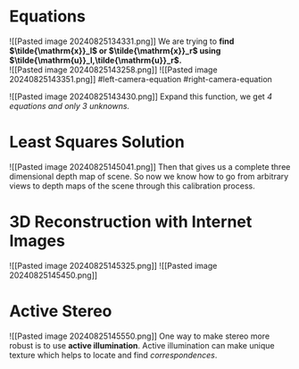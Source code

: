 # Equations
![[Pasted image 20240825134331.png]]
We are trying to **find $\tilde{\mathrm{x}}_l$ or $\tilde{\mathrm{x}}_r$ using $\tilde{\mathrm{u}}_l,\tilde{\mathrm{u}}_r$.**  
![[Pasted image 20240825143258.png]]
![[Pasted image 20240825143351.png]] #left-camera-equation #right-camera-equation

![[Pasted image 20240825143430.png]]
Expand this function, we get *4 equations and only 3 unknowns.*
# Least Squares Solution
![[Pasted image 20240825145041.png]]
Then that gives us a complete three dimensional depth map of scene.
So now we know how to go from arbitrary views to depth maps of the scene through this calibration process.
# 3D Reconstruction with Internet Images
![[Pasted image 20240825145325.png]]
![[Pasted image 20240825145450.png]]
# Active Stereo
![[Pasted image 20240825145550.png]]
One way to make stereo more robust is to use **active illumination**. Active illumination can make unique texture which helps to locate and find *correspondences*.
